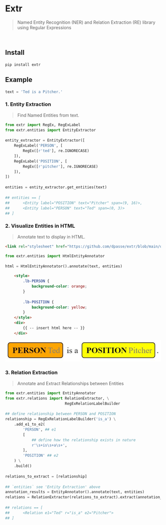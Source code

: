 # Extr
> Named Entity Recognition (NER) and Relation Extraction (RE) library using Regular Expressions

<br />

## Install

```
pip install extr
```

## Example

```python
text = 'Ted is a Pitcher.'
```

### 1. Entity Extraction
> Find Named Entities from text.

```python
from extr import RegEx, RegExLabel
from extr.entities import EntityExtractor

entity_extractor = EntityExtractor([
    RegExLabel('PERSON', [
        RegEx([r'ted'], re.IGNORECASE)
    ]),
    RegExLabel('POSITION', [
        RegEx([r'pitcher'], re.IGNORECASE)
    ]),
])

entities = entity_extractor.get_entities(text)

## entities == [
##      <Entity label="POSITION" text="Pitcher" span=(9, 16)>,
##      <Entity label="PERSON" text="Ted" span=(0, 3)>
## ]
```

### 2. Visualize Entities in HTML
> Annotate text to display in HTML.

```html
<link rel="stylesheet" href="https://github.com/dpasse/extr/blob/main/docs/styles.css">
```

```python
from extr.entities import HtmlEntityAnnotator

html = HtmlEntityAnnotator().annotate(text, entities)
```

```html
    <style>
        .lb-PERSON {
            background-color: orange;
        }

        .lb-POSITION {
            background-color: yellow;
        }
    </style>
    <div>
        {{ -- insert html here -- }}
    </div>
```

![](https://github.com/dpasse/extr/blob/main/docs/images/annotations.JPG)

### 3. Relation Extraction
> Annotate and Extract Relationships between Entities

```python
from extr.entities import EntityAnnotator
from extr.relations import RelationExtractor, \
                           RegExRelationLabelBuilder

## define relationship between PERSON and POSITION
relationship = RegExRelationLabelBuilder('is_a') \
    .add_e1_to_e2(
        'PERSON', ## e1
        [
            ## define how the relationship exists in nature
            r'\s+is\s+a\s+',
        ],
        'POSITION' ## e2
    ) \
    .build()

relations_to_extract = [relationship]

## `entities` see 'Entity Extraction' above
annotation_results = EntityAnnotator().annotate(text, entities)
relations = RelationExtractor(relations_to_extract).extract(annotation_results)

## relations == [
##      <Relation e1="Ted" r="is_a" e2="Pitcher">
## ]

```
